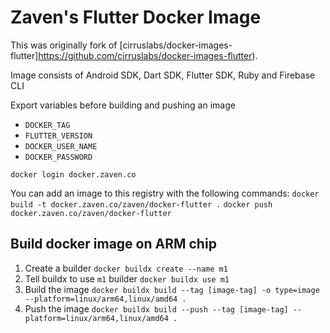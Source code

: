 # Zaven's Flutter Docker Image

This was originally fork of [cirruslabs/docker-images-flutter]https://github.com/cirruslabs/docker-images-flutter).

Image consists of Android SDK, Dart SDK, Flutter SDK, Ruby and Firebase CLI

Export variables before building and pushing an image

- `DOCKER_TAG`
- `FLUTTER_VERSION`
- `DOCKER_USER_NAME`
- `DOCKER_PASSWORD`


`docker login docker.zaven.co`

You can add an image to this registry with the following commands: 
`docker build -t docker.zaven.co/zaven/docker-flutter .`
`docker push docker.zaven.co/zaven/docker-flutter`

## Build docker image on ARM chip
1. Create a builder
`docker buildx create --name m1`
2. Tell buildx to use `m1` builder
`docker buildx use m1`
3. Build the image
`docker buildx build --tag [image-tag] -o type=image --platform=linux/arm64,linux/amd64 .`
4. Push the image
`docker buildx build --push --tag [image-tag] --platform=linux/arm64,linux/amd64 .`